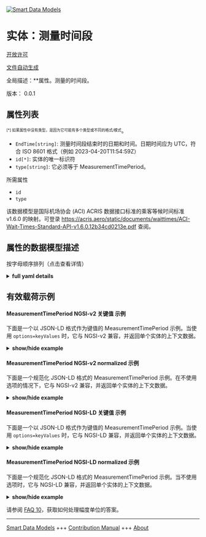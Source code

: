 <!-- 10-Header -->  
[![Smart Data Models](https://smartdatamodels.org/wp-content/uploads/2022/01/SmartDataModels_logo.png "Logo")](https://smartdatamodels.org)  
实体：测量时间段  
========<!-- /10-Header -->  
<!-- 15-License -->  
[开放许可](https://github.com/smart-data-models//dataModel.ACRIS/blob/master/MeasurementTimePeriod/LICENSE.md)  
[文件自动生成](https://docs.google.com/presentation/d/e/2PACX-1vTs-Ng5dIAwkg91oTTUdt8ua7woBXhPnwavZ0FxgR8BsAI_Ek3C5q97Nd94HS8KhP-r_quD4H0fgyt3/pub?start=false&loop=false&delayms=3000#slide=id.gb715ace035_0_60)  
<!-- /15-License -->  
<!-- 20-Description -->  
全局描述：**属性。测量的时间段。  
版本： 0.0.1  
<!-- /20-Description -->  
<!-- 30-PropertiesList -->  

## 属性列表  

<sup><sub>[*] 如果属性中没有类型，是因为它可能有多个类型或不同的格式/模式</sub></sup>。  
- `EndTime[string]`: 测量时间段结束时的日期和时间。日期时间应为 UTC，符合 ISO 8601 格式（例如 2023-04-20T11:54:59Z）  - `id[*]`: 实体的唯一标识符  - `type[string]`: 它必须等于 MeasurementTimePeriod。  <!-- /30-PropertiesList -->  
<!-- 35-RequiredProperties -->  
所需属性  
- `id`  - `type`  <!-- /35-RequiredProperties -->  
<!-- 40-RequiredProperties -->  
该数据模型是国际机场协会 (ACI) ACRIS 数据接口标准的乘客等候时间标准 v1.6.0 的映射。可登录 https://acris.aero/static/documents/waittimes/ACI-Wait-Times-Standard-API-v1.6.0.12b34cd0213e.pdf 查阅。  
<!-- /40-RequiredProperties -->  
<!-- 50-DataModelHeader -->  
## 属性的数据模型描述  
按字母顺序排列（点击查看详情）  
<!-- /50-DataModelHeader -->  
<!-- 60-ModelYaml -->  
<details><summary><strong>full yaml details</strong></summary>    
```yaml  
MeasurementTimePeriod:    
  description: Property. The time period over which a Measurement is taken.    
  properties:    
    EndTime:    
      description: 'The date and time at the end of the time period over which a Measurement is taken. Date time should be UTC, compliant with ISO 8601 format (e.g. 2023-04-20T11:54:59Z)'    
      type: string    
      x-ngsi:    
        type: Property    
    id:    
      anyOf:    
        - description: Identifier format of any NGSI entity    
          maxLength: 256    
          minLength: 1    
          pattern: ^[\w\-\.\{\}\$\+\*\[\]`|~^@!,:\\]+$    
          type: string    
          x-ngsi:    
            type: Property    
        - description: Identifier format of any NGSI entity    
          format: uri    
          type: string    
          x-ngsi:    
            type: Property    
      description: Unique identifier of the entity    
      x-ngsi:    
        type: Property    
    type:    
      description: It must be equal to MeasurementTimePeriod.    
      enum:    
        - MeasurementTimePeriod    
      type: string    
      x-ngsi:    
        type: Property    
  required:    
    - id    
    - type    
  type: object    
  x-derived-from: https://acris.aero/static/documents/waittimes/ACI-Wait-Times-API-Specification-v1.6.0.1c4ec122da9a.yaml    
  x-disclaimer: 'Redistribution and use in source and binary forms, with or without modification, are permitted  provided that the license conditions are met. Copyleft (c) 2022 Contributors to Smart Data Models Program'    
  x-license-url: https://github.com/smart-data-models/dataModel.ACRIS/blob/master/MeasurementTimePeriod/LICENSE.md    
  x-model-schema: https://smart-data-models.github.io/dataModel.ACRIS/MeasurementTimePeriod/schema.json    
  x-model-tags: ACRIS    
  x-version: 0.0.1    
```  
</details>    
<!-- /60-ModelYaml -->  
<!-- 70-MiddleNotes -->  
<!-- /70-MiddleNotes -->  
<!-- 80-Examples -->  
## 有效载荷示例  
#### MeasurementTimePeriod NGSI-v2 关键值 示例  
下面是一个以 JSON-LD 格式作为键值的 MeasurementTimePeriod 示例。当使用 `options=keyValues` 时，它与 NGSI-v2 兼容，并返回单个实体的上下文数据。  
<details><summary><strong>show/hide example</strong></summary>    
```json  
{  
    "id": "urn:ngsi-ld:MeasurementTimePeriod:id:SDGV:22291046",  
    "type": "MeasurementTimePeriod",  
    "EndTime": "2023-03-22T18:59:02Z"  
}  
```  
</details>  
#### MeasurementTimePeriod NGSI-v2 normalized 示例  
下面是一个规范化 JSON-LD 格式的 MeasurementTimePeriod 示例。在不使用选项的情况下，它与 NGSI-v2 兼容，并返回单个实体的上下文数据。  
<details><summary><strong>show/hide example</strong></summary>    
```json  
{  
  "id": "urn:ngsi-ld:MeasurementTimePeriod:id:RKKY:28707515",  
  "type": "MeasurementTimePeriod",  
  "EndTime": {  
    "type": "date-time",  
    "value": "2023-03-22T18:59:02Z"  
  }  
}  
```  
</details>  
#### MeasurementTimePeriod NGSI-LD 关键值 示例  
下面是一个以 JSON-LD 格式作为键值的 MeasurementTimePeriod 示例。当使用 `options=keyValues` 时，它与 NGSI-LD 兼容，并返回单个实体的上下文数据。  
<details><summary><strong>show/hide example</strong></summary>    
```json  
{  
    "id": "urn:ngsi-ld:MeasurementTimePeriod:id:SDGV:22291046",  
    "type": "MeasurementTimePeriod",  
    "EndTime": "2023-03-22T18:59:02Z",  
    "@context": [  
        "https://raw.githubusercontent.com/smart-data-models/dataModel.ACRIS/master/context.jsonld"  
    ]  
}  
```  
</details>  
#### MeasurementTimePeriod NGSI-LD normalized 示例  
下面是一个规范化 JSON-LD 格式的 MeasurementTimePeriod 示例。当不使用选项时，它与 NGSI-LD 兼容，并返回单个实体的上下文数据。  
<details><summary><strong>show/hide example</strong></summary>    
```json  
{  
  "id": "urn:ngsi-ld:MeasurementTimePeriod:id:RKKY:28707515",  
  "type": "MeasurementTimePeriod",  
  "EndTime": {  
    "type": "Property",  
    "value": {  
      "@type": "date-time",  
      "@value": "2023-03-22T18:59:02Z"  
    }  
  },  
  "@context": [  
    "https://raw.githubusercontent.com/smart-data-models/dataModel.ACRIS/master/context.jsonld"  
  ]  
}  
```  
</details><!-- /80-Examples -->  
<!-- 90-FooterNotes -->  
<!-- /90-FooterNotes -->  
<!-- 95-Units -->  
请参阅 [FAQ 10](https://smartdatamodels.org/index.php/faqs/)，获取如何处理幅度单位的答案。  
<!-- /95-Units -->  
<!-- 97-LastFooter -->  
---  
[Smart Data Models](https://smartdatamodels.org) +++ [Contribution Manual](https://bit.ly/contribution_manual) +++ [About](https://bit.ly/Introduction_SDM)<!-- /97-LastFooter -->  
